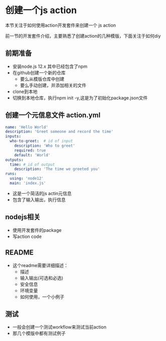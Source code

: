 # 创建一个js action

本节关注于如何使用action开发套件来创建一个 js action

前一节的开发套件介绍，主要熟悉了创建action的几种模版，下面关注于如何diy

## 前期准备

- 安装node.js 12.x 其中已经包含了npm
- 在github创建一个新的仓库
  - 要么从模版仓库中创建
  - 要么手动创建，并添加相关的文件
- clone到本地
- 切换到本地仓库，执行npm init -y,这是为了初始化package.json文件

## 创建一个元信息文件 action.yml

```yaml
name: 'Hello World'
description: 'Greet someone and record the time'
inputs:
  who-to-greet:  # id of input
    description: 'Who to greet'
    required: true
    default: 'World'
outputs:
  time: # id of output
    description: 'The time we greeted you'
runs:
  using: 'node12'
  main: 'index.js'
```

- 这是一个简洁的js actin元信息
- 包含了输入输出，执行信息

## nodejs相关

- 使用开发套件的package
- 写action code

## README

- 这个readme需要详细描述：
  - 描述
  - 输入输出(可选和必选)
  - 安全信息
  - 环境变量
  - 如何使用，一个小例子

## 测试

- 一般会创建一个测试workflow来测试当前action
- 那几个模版中都有测试例子


